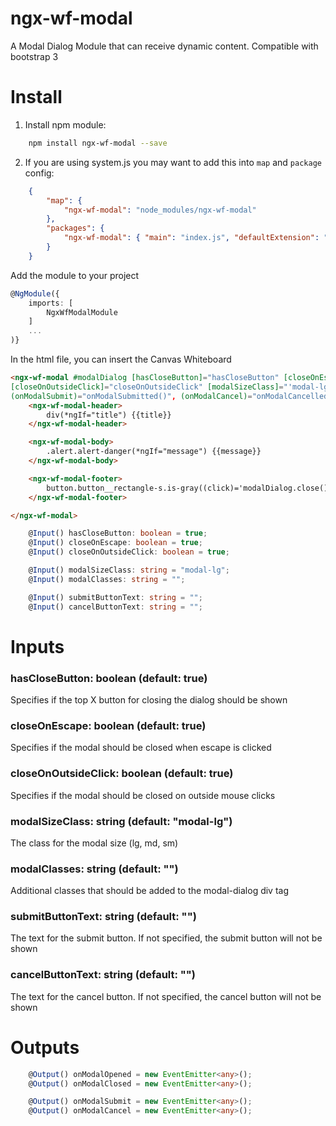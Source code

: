 # ngx-wf-modal

A Modal Dialog Module that can receive dynamic content.
Compatible with bootstrap 3

# Install

1. Install npm module:

```bash
    npm install ngx-wf-modal --save
```

2. If you are using system.js you may want to add this into `map` and `package` config:

```json
    {
        "map": {
            "ngx-wf-modal": "node_modules/ngx-wf-modal"
        },
        "packages": {
            "ngx-wf-modal": { "main": "index.js", "defaultExtension": "js" }
        }
    }
```

Add the module to your project

```typescript
@NgModule({
    imports: [
        NgxWfModalModule
    ]
    ...
)}
```

In the html file, you can insert the Canvas Whiteboard

```html
<ngx-wf-modal #modalDialog [hasCloseButton]="hasCloseButton" [closeOnEscape]="closeOnEscape"
[closeOnOutsideClick]="closeOnOutsideClick" [modalSizeClass]="'modal-lg'"
(onModalSubmit)="onModalSubmitted()", (onModalCancel)="onModalCancelled()", (onModalClosed)="modalClosed()">
    <ngx-wf-modal-header>
        div(*ngIf="title") {{title}}
    </ngx-wf-modal-header>

    <ngx-wf-modal-body>
        .alert.alert-danger(*ngIf="message") {{message}}
    </ngx-wf-modal-body>

    <ngx-wf-modal-footer>
        button.button__rectangle-s.is-gray((click)='modalDialog.close()') OK
    </ngx-wf-modal-footer>

</ngx-wf-modal>
```

```typescript
    @Input() hasCloseButton: boolean = true;
    @Input() closeOnEscape: boolean = true;
    @Input() closeOnOutsideClick: boolean = true;

    @Input() modalSizeClass: string = "modal-lg";
    @Input() modalClasses: string = "";

    @Input() submitButtonText: string = "";
    @Input() cancelButtonText: string = "";
```

# Inputs
### hasCloseButton: boolean (default: true)
Specifies if the top X button for closing the dialog should be shown

### closeOnEscape: boolean (default: true)
Specifies if the modal should be closed when escape is clicked

### closeOnOutsideClick: boolean (default: true)
Specifies if the modal should be closed on outside mouse clicks

### modalSizeClass: string (default: "modal-lg")
The class for the modal size (lg, md, sm)

### modalClasses: string (default: "")
Additional classes that should be added to the modal-dialog div tag

### submitButtonText: string (default: "")
The text for the submit button. If not specified, the submit button will not be shown

### cancelButtonText: string (default: "")
The text for the cancel button. If not specified, the cancel button will not be shown


# Outputs
```typescript
    @Output() onModalOpened = new EventEmitter<any>();
    @Output() onModalClosed = new EventEmitter<any>();

    @Output() onModalSubmit = new EventEmitter<any>();
    @Output() onModalCancel = new EventEmitter<any>();
```